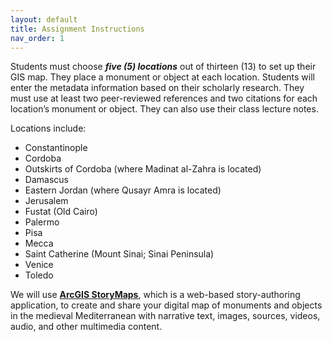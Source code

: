 ```yaml
---
layout: default
title: Assignment Instructions
nav_order: 1
---
```


Students must choose ***five (5) locations*** out of thirteen (13) to set up their GIS map. They place a monument or object at each location. Students will enter the metadata information based on their scholarly research. They must use at least two peer-reviewed references and two citations for each location’s monument or object. They can also use their class lecture notes. 

Locations include: 
- Constantinople
- Cordoba
- Outskirts of Cordoba (where Madinat al-Zahra is located)
- Damascus
- Eastern Jordan (where Qusayr Amra is located)
- Jerusalem
- Fustat (Old Cairo)
- Palermo
- Pisa
- Mecca
- Saint Catherine (Mount Sinai; Sinai Peninsula)
- Venice
- Toledo

We will use **[ArcGIS StoryMaps](https://www.esri.com/en-us/arcgis/products/arcgis-storymaps/overview)**, which is a web-based story-authoring application, to create and share your digital map of monuments and objects in the medieval Mediterranean with narrative text, images, sources, videos, audio, and other multimedia content. 
